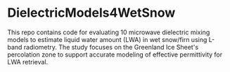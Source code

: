 # DielectricModels4WetSnow
This repo contains code for evaluating 10 microwave dielectric mixing models to estimate liquid water amount (LWA) in wet snow/firn using L-band radiometry. The study focuses on the Greenland Ice Sheet's percolation zone to support accurate modeling of effective permittivity for LWA retrieval.
